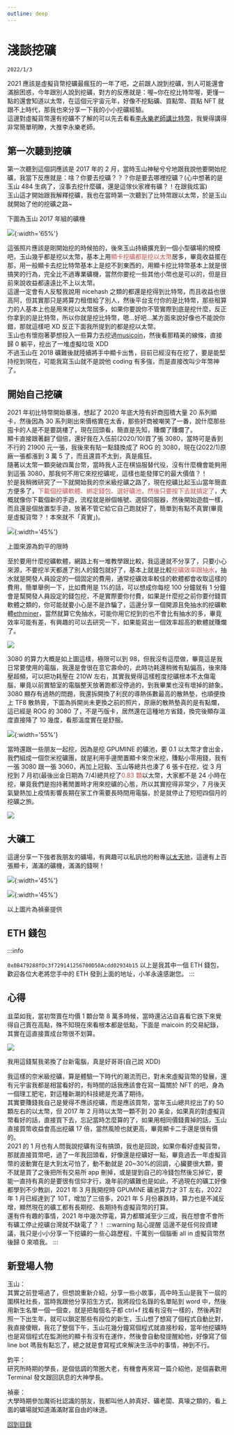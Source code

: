 ```yaml
---
outline: deep
---
```


# 淺談挖礦

`2022/1/3`

2021 應該是虛擬貨幣挖礦最瘋狂的一年了吧，之前跟人說到挖礦，別人可能還會滿臉困惑，今年跟別人說到挖礦，對方的反應就是：喔~你在挖比特幣喔，更懂一點的還會知道以太幣，在這個元宇宙元年，好像不挖點礦、買點幣、買點 NFT 就跟不上時代，那我也來分享一下我的小小挖礦經驗。<br>
這邊對虛擬貨幣還有挖礦不了解的可以先去看看[李永樂老師講比特幣](https://www.youtube.com/watch?v=g_fSistU3MQ&ab_channel=%E6%9D%8E%E6%B0%B8%E4%B9%90%E8%80%81%E5%B8%88)，我覺得講得非常簡單明瞭，大推李永樂老師。

## 第一次聽到挖礦

第一次聽到這個詞應該是 2017 年的 2 月，當時玉山神秘兮兮地跟我說他要開始挖礦，我當下反應就是：啥？你要去挖礦？？？你是要去哪裡挖礦？(心中想著的是玉山 484 生病了，沒事去挖什麼礦，還是這傢伙家裡有礦？！在跟我炫富)<br>
玉山這才開始跟我解釋挖礦，我也在當時第一次聽到了比特幣跟以太幣，於是玉山就開始了他的挖礦之路~

下圖為玉山 2017 年組的礦機

![](https://i.imgur.com/vAm0wWi.png){:width='65%'}

這張照片應該是剛開始挖的時候拍的，後來玉山持續擴充到一個小型礦場的規模吧，玉山幾乎都是挖以太幣，基本上用<font v-pre color="#c2534c">顯卡挖礦都是挖以太幣</font>居多，畢竟收益擺在那，用一般顯卡去挖比特幣基本上是挖不到東西的，用顯卡挖比特幣基本上就是很搞笑的行為，完全比不過專業礦機，當然你要挖一些其他小幣也是可以的，但是目前來說收益都遠遠比不上以太幣。<br>
這邊一定會有人反駁我說用 nicehash 之類的都還是挖得到比特幣，而且收益也很高阿，但其實那只是將算力租借給了別人，然後平台支付你的是比特幣，那些租算力的人基本上也是用來挖以太幣居多，如果你要說你不管實際到底是挖什麼，反正你拿到的是比特幣，所以你就是挖比特幣，嗯...好吧...某方面來說好像也不能說你錯，那就這樣吧 XD 反正下面我所提到的都是挖以太幣。<br>
玉山也有懷抱著夢想投入一些算力去挖過[musicoin](https://coinmarketcap.com/zh-tw/currencies/musicoin/)，然後看那精美的線條，直接歸 0 躺平，挖出了一堆虛擬垃圾 XDD<br>
不過玉山在 2018 礦難後就陸續將手中顯卡出售，目前已經沒有在挖了，要是能堅持挖到現在，可能我寫玉山就不是說他 coding 有多強，而是直接改叫少年幣神了。

## 開始自己挖礦

2021 年初比特幣開始暴漲，想起了 2020 年底大陸有奸商囤積大量 20 系列顯卡，然後因為 30 系列剛出來價格實在太香，那些奸商被嘲笑了一番，說什麼那些囤卡的人是不是要跳樓了，現在回頭看，簡直是先知，賺爛了賺爛了。<br>
顯卡直接跟著翻了個倍，還好我在入伍前(2020/10)買了張 3080，當時可是香到不行的 21900 元一張，我後來有貼一點錢換成了 ROG 的 3080，現在(2022/1)原廠一張都漲到 3 萬 5 了，而且還買不太到，真是瘋狂。<br>
隨著以太幣一顆突破四萬台幣，當時我人正在棋協服替代役，沒有什麼機會能夠用到這張 3080，那我何不用它來挖挖礦呢，這樣也能發揮它的最大價值？！<br>
於是我稍微研究了一下就開始我的奈米級挖礦之路了，現在挖礦比起玉山當年簡直方便多了，<font v-pre color="#c2534c">下載個挖礦軟體、綁定錢包、選好礦池，然後只要按下去就搞定了</font>，大概就像你下載個新的手遊，流程就是辦個帳號、選個伺服器，然後開始遊戲一樣，而且還是個放置型手遊，放著不管它給它自己跑就好了，簡單到有點不真實(畢竟是虛擬貨幣？！本來就不「真實」)。

![](https://i.imgur.com/UEZ7psr.png){:width='45%'}

上圖來源為鈞平的限時

至於要用什麼挖礦軟體，網路上有一堆教學跟比較，我這邊就不分享了，只要小心來源，不要挖半天都進了別人的錢包就好了，基本上就是比較<font v-pre color="#c2534c">挖礦效率跟抽水</font>，抽水就是開發人員設定的一個固定的費用，通常挖礦效率較佳的軟體都會收取這樣的費用，簡單舉例一下，比如費用是 1%的話，可以想成你每挖 100 分鐘就有 1 分鐘會是幫開發人員設定的錢包挖，不是實際要你付費，如果是什麼挖之前你要付錢買軟體之類的，你可能就要小心是不是詐騙了，這邊分享一個開源且免抽水的挖礦軟體[ethminer](https://github.com/ethereum-mining/ethminer)，當然就算它免抽水，可能你用它挖到的也不會比有抽水的多，畢竟效率可能有差，有興趣的可以去研究一下，如果能寫出一個效率超高的軟體就賺爛了。

![](https://i.imgur.com/vFktrWR.png)

3080 的算力大概是如上圖這樣，極限可以到 98，但我沒有這麼做，畢竟這是我日常要使用的電腦，我還是會很在意它壽命的，此時功耗還稍微有點偏高，後來降壓超頻，可以把功耗壓在 210W 左右，其實我覺得這樣輕度挖礦根本不太傷電腦，畢竟以前實驗室的電腦整天放著跑都沒停過的，到我畢業也沒有壞掉的跡象。<br>
3080 顯存有過熱的問題，我還拆開換了利民的導熱係數最高的散熱墊，也順便換上 TF8 散熱膏，下圖為拆開尚未更換之前的照片，原廠的散熱墊真的是有點爛，這已經是 ROG 的 3080 了，不是丐版卡，居然還在這種地方省錢，換完後顯存溫度直接降了 10 幾度，看那溫度實在是舒服。

![](https://i.imgur.com/Hl9kFJq.jpg){:width='55%'}

當時還跟一些朋友一起挖，因為是挖 GPUMINE 的礦池，要 0.1 以太幣才會出金，我們組成一個奈米挖礦團，就是利用手邊閒置顯卡來奈米挖，賺點小零用錢，我有一張 3080 跟一張 3060，再加上冠毅、玉山等總共也湊了 6 張卡在挖，從 3 月挖到 7 月初(最後出金日期為 7/4)總共挖了<font v-pre color="#c2534c">0.83 顆</font>以太幣，大家都不是 24 小時在挖，畢竟我們是抱持著閒置時才用來挖礦的心態，所以其實挖得非常少，7 月後天氣變熱加上疫情影響長期在家工作需要長時間用電腦，於是就停止了短短四個月的挖礦之旅。

![](https://i.imgur.com/TKEFYa3.png)

## 大礦工

這邊分享一下強者我朋友的礦場，有興趣可以私訊他的粉專[以太天地](https://www.facebook.com/%E4%BB%A5%E5%A4%AA%E5%A4%A9%E5%9C%B0-102058415622903)，這邊有上百張顯卡，滿滿的礦機，滿滿的錢啊！

![](https://i.imgur.com/4kksAsH.jpg){:width='45%'}

![](https://i.imgur.com/QOUz1P2.jpg){:width='45%'}

以上圖片為禎豪提供

## ETH 錢包

:::info <div></div>
`0x0B479288fDc3f729141256700D50Acdd02934b15`
以上是我其中一個 ETH 錢包，歡迎各位大老將您手中的 ETH 發到上面的地址，小羊永遠感謝您。
:::

## 心得

韭菜如我，當初幣賣在均價 1 顆台幣 8 萬多時候，當時還沾沾自喜看它跌下來覺得自己賣在高點，殊不知現在來看根本都是低點，下面是 maicoin 的交易紀錄，其實在這直接賣成台幣很不划算。

![](https://i.imgur.com/AHVdMcz.png)

我用這錢幫我弟換了台新電腦，真是好哥哥(自己說 XDD)

我這樣的奈米級挖礦，算是體驗一下時代的潮流而已，對未來虛擬貨幣的發展，還有元宇宙我都是相當看好的，有時間的話我應該會在寫一篇關於 NFT 的吧，身為一個理工肥宅，對這種新潮的科技總是充滿了期待。<br>
其實要賺錢我自己是覺得不應該挖礦，而是應該買幣，當年玉山總共挖出了約 50 顆左右的以太幣，但 2017 年 2 月時以太幣一顆不到 20 美金，如果真的對虛擬貨幣看好的話，直接買下去，忘記當時怎麼算的了，如果用相同價錢賣掉的話，玉山直接買幣收益會高出挖礦 17 倍，當然風險也就更高，畢竟顯卡二手還是很有價的。<br>
2021 的 1 月也有人問我說挖礦有沒有搞頭，我也是回說，如果你看好虛擬貨幣，那就直接買幣吧，過了一年我回頭看，好像還是挖礦好一點，畢竟過去一年虛擬貨幣的波動實在是大到太可怕了，動不動就是 20~30%的回調，心臟要很大顆，要不就是買了之後把所有交易所 app 刪掉，或是提到自己的冷錢包然後忘掉它，要能一直持有真的是要很有信仰才行，幾年前的礦難也是如此，不過現在的礦工好像都學到不少教訓，2021 年 3 月我開挖時 GPUMINE 礦池算力才 3T 左右，2022 年 1 月已經達到了 10T，增加了三倍多，2021 年 5 月份暴跌時，算力也是不減反增，顯然現在的礦工都有長期挖、長期持有虛擬貨幣的打算。<br>
還有件有趣的事情，2021 年中幾次停電，算力都驟減至少三成，我在想會不會所有礦工停止挖礦台灣就不缺電了？！
:::warning 貼心提醒
這邊不是任何投資建議，我只是小小分享一下挖礦的一些心路歷程，千萬別一個腦衝 all in 虛擬貨幣然後歸 0 來噴我。
:::

## 新登場人物

玉山：<br>
其實之前登場過了，但想說重新介紹，分享一些小故事，高中時玉山是我下一屆的圍棋社社長，當時我跟他分享招生方式，我將段位名錄的名單貼到 word 中，然後用新生名單一個一個查，就是把每個名子都 ctrl+f 找看有沒有一樣的，然後再對照一下出生年，就可以鎖定那些有段位的新生，玉山想了想寫了個程式自動比對，我直接傻眼，我花了整個下午，玉山花幾分鐘寫個程式就直接秒殺，當年他挖礦時也是寫個程式在監測他的顯卡有沒有在運作，然後會自動發提醒給他，好像寫了個 line bot 嗎我有點忘了，總之就是會寫程式來解決生活中的事情，神到不行。

鈞平：<br>
研究所時期的學長，是個低調的幣圈大老，有機會再來寫一篇介紹他，是個喜歡用 Terminal 發文跟回訊息的大神學長。

禎豪：<br>
大學時期參加魔術社認識的朋友，我都叫他人帥真好、礦老闆、真壕之類的，看上面的礦場就知道滿滿財富自由的味道。

[回到目錄](/chat/)
